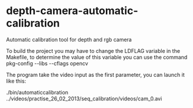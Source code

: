 depth-camera-automatic-calibration
==================================

Automatic calibration tool for depth and rgb camera

To build the project you may have to change the LDFLAG variable in the Makefile,
to determine the value of this variable you can use the command pkg-config --libs --cflags opencv

The program take the video input as the first parameter, you can launch it like this:

./bin/automaticcalibration ../videos/practise_26_02_2013/seq_calibration/videos/cam_0.avi
